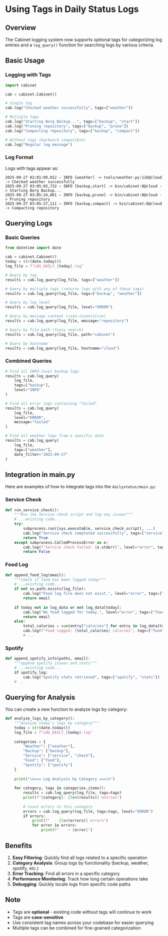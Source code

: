 # Using Tags in Daily Status Logs

## Overview
The Cabinet logging system now supports optional tags for categorizing log entries and a `log_query()` function for searching logs by various criteria.

## Basic Usage

### Logging with Tags

```python
import cabinet

cab = cabinet.Cabinet()

# Single tag
cab.log("Checked weather successfully", tags=["weather"])

# Multiple tags
cab.log("Starting Borg Backup...", tags=["backup", "start"])
cab.log("Pruning repository", tags=["backup", "prune"])
cab.log("Compacting repository", tags=["backup", "compact"])

# Without tags (backward compatible)
cab.log("Regular log message")
```

### Log Format

Logs with tags appear as:
```
2025-09-27 02:01:09,012 — INFO [weather] -> tools/weather.py:116@cloud -> Checked weather successfully
2025-09-27 03:05:03,732 — INFO [backup,start] -> bin/cabinet:8@cloud -> Starting Borg Backup...
2025-09-27 03:05:24,861 — INFO [backup,prune] -> bin/cabinet:8@cloud -> Pruning repository
2025-09-27 03:05:27,111 — INFO [backup,compact] -> bin/cabinet:8@cloud -> Compacting repository
```

## Querying Logs

### Basic Queries

```python
from datetime import date

cab = cabinet.Cabinet()
today = str(date.today())
log_file = f"LOG_DAILY_{today}.log"

# Query by tag
results = cab.log_query(log_file, tags=["weather"])

# Query by multiple tags (returns logs with any of these tags)
results = cab.log_query(log_file, tags=["backup", "weather"])

# Query by log level
results = cab.log_query(log_file, level="ERROR")

# Query by message content (case-insensitive)
results = cab.log_query(log_file, message="repository")

# Query by file path (fuzzy search)
results = cab.log_query(log_file, path="cabinet")

# Query by hostname
results = cab.log_query(log_file, hostname="cloud")
```

### Combined Queries

```python
# Find all INFO-level backup logs
results = cab.log_query(
    log_file,
    tags=["backup"],
    level="INFO"
)

# Find all error logs containing "failed"
results = cab.log_query(
    log_file,
    level="ERROR",
    message="failed"
)

# Find all weather logs from a specific date
results = cab.log_query(
    log_file,
    tags=["weather"],
    date_filter="2025-09-27"
)
```

## Integration in main.py

Here are examples of how to integrate tags into the `dailystatus/main.py`:

### Service Check
```python
def run_service_check():
    """Run the service check script and log any issues"""
    # ...existing code...
    try:
        subprocess.run([sys.executable, service_check_script], ...)
        cab.log("Service check completed successfully", tags=["service", "check"])
        return True
    except subprocess.CalledProcessError as e:
        cab.log(f"Service check failed: {e.stderr}", level="error", tags=["service", "check", "error"])
        return False
```

### Food Log
```python
def append_food_log(email):
    """check if food has been logged today"""
    # ...existing code...
    if not os.path.exists(log_file):
        cab.log("Food log file does not exist.", level="error", tags=["food", "error"])
        return email
    
    if today not in log_data or not log_data[today]:
        cab.log("No food logged for today.", level="error", tags=["food", "missing"])
        return email
    else:
        total_calories = sum(entry["calories"] for entry in log_data[today])
        cab.log(f"Food logged: {total_calories} calories", tags=["food", "success"])
        # ...
```

### Spotify
```python
def append_spotify_info(paths, email):
    """append spotify issues and stats"""
    # ...existing code...
    if spotify_log:
        cab.log("Spotify stats retrieved", tags=["spotify", "stats"])
    # ...
```

## Querying for Analysis

You can create a new function to analyze logs by category:

```python
def analyze_logs_by_category():
    """Analyze today's logs by category"""
    today = str(date.today())
    log_file = f"LOG_DAILY_{today}.log"
    
    categories = {
        "Weather": ["weather"],
        "Backup": ["backup"],
        "Service": ["service", "check"],
        "Food": ["food"],
        "Spotify": ["spotify"]
    }
    
    print("\n=== Log Analysis by Category ===\n")
    
    for category, tags in categories.items():
        results = cab.log_query(log_file, tags=tags)
        print(f"{category}: {len(results)} entries")
        
        # Count errors in this category
        errors = cab.log_query(log_file, tags=tags, level="ERROR")
        if errors:
            print(f"  - {len(errors)} errors")
            for error in errors:
                print(f"    • {error}")
```

## Benefits

1. **Easy Filtering**: Quickly find all logs related to a specific operation
2. **Category Analysis**: Group logs by functionality (backup, weather, spotify, etc.)
3. **Error Tracking**: Find all errors in a specific category
4. **Performance Monitoring**: Track how long certain operations take
5. **Debugging**: Quickly locate logs from specific code paths

## Note

- Tags are **optional** - existing code without tags will continue to work
- Tags are **case-sensitive**
- Use consistent tag names across your codebase for easier querying
- Multiple tags can be combined for fine-grained categorization

